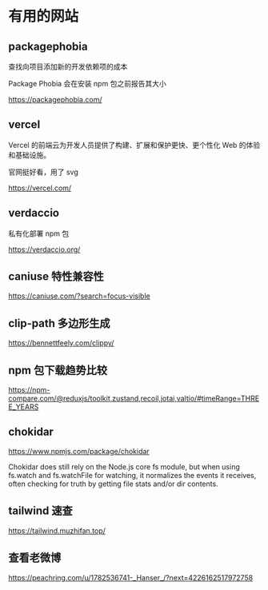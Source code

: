 # 有用的网站

## packagephobia

查找向项目添加新的开发依赖项的成本

Package Phobia 会在安装 npm 包之前报告其大小

https://packagephobia.com/

## vercel

Vercel 的前端云为开发人员提供了构建、扩展和保护更快、更个性化 Web 的体验和基础设施。

官网挺好看，用了 svg

https://vercel.com/

## verdaccio

私有化部署 npm 包

https://verdaccio.org/

## caniuse 特性兼容性

https://caniuse.com/?search=focus-visible

## clip-path 多边形生成

https://bennettfeely.com/clippy/

## npm 包下载趋势比较

https://npm-compare.com/@reduxjs/toolkit,zustand,recoil,jotai,valtio/#timeRange=THREE_YEARS

## chokidar

https://www.npmjs.com/package/chokidar

Chokidar does still rely on the Node.js core fs module, but when using fs.watch and fs.watchFile for watching, it normalizes the events it receives, often checking for truth by getting file stats and/or dir contents.

## tailwind 速查

https://tailwind.muzhifan.top/

## 查看老微博

https://peachring.com/u/1782536741-_Hanser_/?next=4226162517972758
